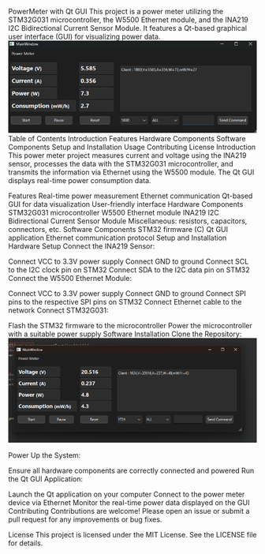 PowerMeter with Qt GUI
This project is a power meter utilizing the STM32G031 microcontroller, the W5500 Ethernet module, and the INA219 I2C Bidirectional Current Sensor Module. It features a Qt-based graphical user interface (GUI) for visualizing power data.
![Sample](https://github.com/Emrecanbl/PowerMeter-with-Qt-Gui/blob/main/Screenshot.png?raw=true)
Table of Contents
Introduction
Features
Hardware Components
Software Components
Setup and Installation
Usage
Contributing
License
Introduction
This power meter project measures current and voltage using the INA219 sensor, processes the data with the STM32G031 microcontroller, and transmits the information via Ethernet using the W5500 module. The Qt GUI displays real-time power consumption data.

Features
Real-time power measurement
Ethernet communication
Qt-based GUI for data visualization
User-friendly interface
Hardware Components
STM32G031 microcontroller
W5500 Ethernet module
INA219 I2C Bidirectional Current Sensor Module
Miscellaneous: resistors, capacitors, connectors, etc.
Software Components
STM32 firmware (C)
Qt GUI application
Ethernet communication protocol
Setup and Installation
Hardware Setup
Connect the INA219 Sensor:

Connect VCC to 3.3V power supply
Connect GND to ground
Connect SCL to the I2C clock pin on STM32
Connect SDA to the I2C data pin on STM32
Connect the W5500 Ethernet Module:

Connect VCC to 3.3V power supply
Connect GND to ground
Connect SPI pins to the respective SPI pins on STM32
Connect Ethernet cable to the network
Connect STM32G031:

Flash the STM32 firmware to the microcontroller
Power the microcontroller with a suitable power supply
Software Installation
Clone the Repository:
![Sample](https://github.com/Emrecanbl/PowerMeter-with-Qt-Gui/blob/main/Screenshot_1.png?raw=true)

Power Up the System:

Ensure all hardware components are correctly connected and powered
Run the Qt GUI Application:

Launch the Qt application on your computer
Connect to the power meter device via Ethernet
Monitor the real-time power data displayed on the GUI
Contributing
Contributions are welcome! Please open an issue or submit a pull request for any improvements or bug fixes.

License
This project is licensed under the MIT License. See the LICENSE file for details.

